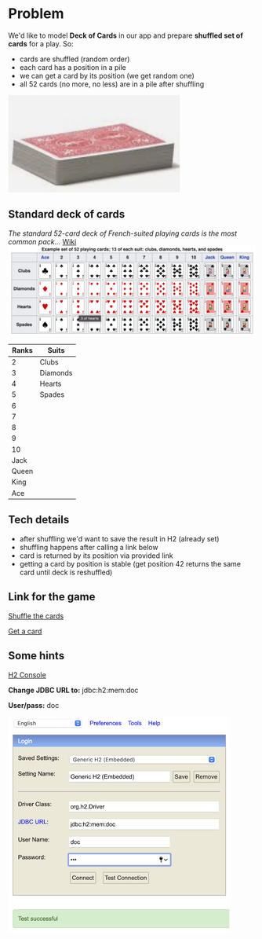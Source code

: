 # Problem
We'd like to model __Deck of Cards__ in our app and prepare __shuffled set of cards__ for a play.
So:
* cards are shuffled (random order)
* each card has a position in a pile
* we can get a card by its position (we get random one)
* all 52 cards (no more, no less) are in a pile after shuffling

![Deck of Cards](./img/pile-of-cards.png "Pile of Cards")

## Standard deck of cards
_The standard 52-card deck of French-suited playing cards is the most common pack..._ [Wiki](https://en.wikipedia.org/wiki/Standard_52-card_deck)
![Deck of Cards](./img/deck-of-cards.png "Deck of Cards")

| Ranks | Suits        |
|-------|--------------|
| 2     | Clubs |
| 3     | Diamonds |
| 4     | Hearts |
| 5     | Spades |
| 6     |  |
| 7     |  |
| 8     |  |
| 9     |  |
| 10    |  |
| Jack  |  |
| Queen |  |
| King  |  |
| Ace   |  |

## Tech details
* after shuffling we'd want to save the result in H2 (already set)
* shuffling happens after calling a link below
* card is returned by its position via provided link
* getting a card by position is stable (get position 42 returns the same card until deck is reshuffled)

## Link for the game
[Shuffle the cards](http://localhost:8080/shuffle)

[Get a card](http://localhost:8080/card/42)
## Some hints
[H2 Console](http://localhost:8080/h2-console)

__Change JDBC URL to:__ jdbc:h2:mem:doc

__User/pass:__ doc

![H2 Console](./img/h2-console.png "H2 Console")

